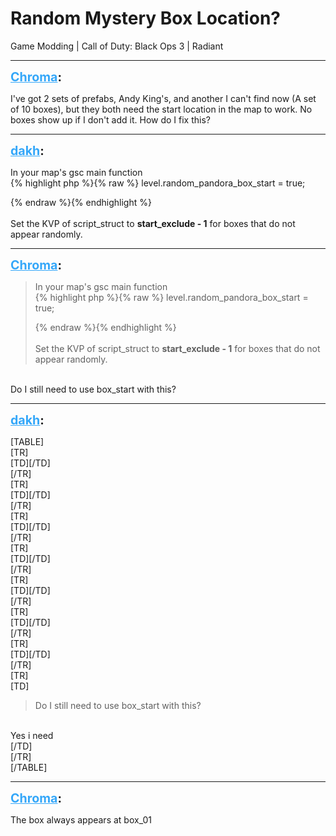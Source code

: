 # Random Mystery Box Location?
Game Modding | Call of Duty: Black Ops 3 | Radiant

---
<strong style="font-size: 1.4em;"><span style="text-decoration: underline;text-decoration-color: #34a7f9;"><span style="color:#34a7f9;">Chroma</span></span>:</strong>

<p>I&#39;ve got 2 sets of prefabs, Andy King&#39;s, and another I can&#39;t find now (A set of 10 boxes), but they both need the start location in the map to work. No boxes show up if I don&#39;t add it. How do I fix this?</p>

---
<strong style="font-size: 1.4em;"><span style="text-decoration: underline;text-decoration-color: #34a7f9;"><span style="color:#34a7f9;">dakh</span></span>:</strong>

<p>In your map&#39;s gsc main function<br />{% highlight php %}{% raw %}
level.random_pandora_box_start = true;

{% endraw %}{% endhighlight %}
<br /><br />Set the KVP of script_struct to <strong>start_exclude - 1</strong> for boxes that do not appear randomly.</p>

---
<strong style="font-size: 1.4em;"><span style="text-decoration: underline;text-decoration-color: #34a7f9;"><span style="color:#34a7f9;">Chroma</span></span>:</strong>

<p><blockquote>In your map&#39;s gsc main function<br />{% highlight php %}{% raw %}
level.random_pandora_box_start = true;

{% endraw %}{% endhighlight %}
<br /><br />Set the KVP of script_struct to <strong>start_exclude - 1</strong> for boxes that do not appear randomly.<br /></blockquote><br />Do I still need to use box_start with this?</p>

---
<strong style="font-size: 1.4em;"><span style="text-decoration: underline;text-decoration-color: #34a7f9;"><span style="color:#34a7f9;">dakh</span></span>:</strong>

<p>[TABLE]<br />[TR]<br />[TD][/TD]<br />[/TR]<br />[TR]<br />[TD][/TD]<br />[/TR]<br />[TR]<br />[TD][/TD]<br />[/TR]<br />[TR]<br />[TD][/TD]<br />[/TR]<br />[TR]<br />[TD][/TD]<br />[/TR]<br />[TR]<br />[TD][/TD]<br />[/TR]<br />[TR]<br />[TD][/TD]<br />[/TR]<br />[TR]<br />[TD]<blockquote>Do I still need to use box_start with this?<br /></blockquote><br />Yes i need<br />[/TD]<br />[/TR]<br />[/TABLE]</p>

---
<strong style="font-size: 1.4em;"><span style="text-decoration: underline;text-decoration-color: #34a7f9;"><span style="color:#34a7f9;">Chroma</span></span>:</strong>

<p>The box always appears at box_01</p>
